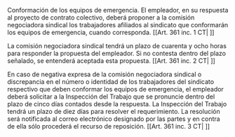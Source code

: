Conformación de los equipos de emergencia. El empleador, en su respuesta al proyecto de contrato colectivo, deberá proponer a la comisión negociadora sindical los trabajadores afiliados al sindicato que conformarán los equipos de emergencia, cuando corresponda. [[Art. 361 inc. 1 CT| ]]

La comisión negociadora sindical tendrá un plazo de cuarenta y ocho horas para responder la propuesta del empleador. Si no contesta dentro del plazo señalado, se entenderá aceptada esta propuesta. [[Art. 361 inc. 2 CT| ]]

En caso de negativa expresa de la comisión negociadora sindical o discrepancia en el número o identidad de los trabajadores del sindicato respectivo que deben conformar los equipos de emergencia, el empleador deberá solicitar a la Inspección del Trabajo que se pronuncie dentro del plazo de cinco días contados desde la respuesta. La Inspección del Trabajo tendrá un plazo de diez días para resolver el requerimiento. La resolución será notificada al correo electrónico designado por las partes y en contra de ella sólo procederá el recurso de reposición. [[Art. 361 inc. 3 CT| ]]